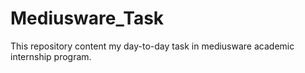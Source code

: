# Mediusware_Task
This repository content my day-to-day task in mediusware academic internship program.
